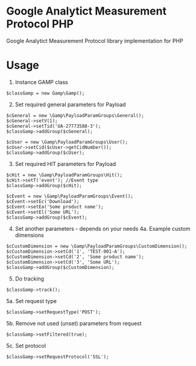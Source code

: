 Google Analytict Measurement Protocol PHP 
====
Google Analytict Measurement Protocol library implementation for PHP


Usage
====
1) Instance GAMP class
```
$classGamp = new Gamp\Gamp();
```

2) Set required general parameters for Payload
```
$cGeneral = new \Gamp\PayloadParamGroups\General();
$cGeneral->setV(1);
$cGeneral->setTid('UA-27773588-3');
$classGamp->addGroup($cGeneral);

$cUser = new \Gamp\PayloadParamGroups\User();
$cUser->setCid($cUser->getCidNumber());
$classGamp->addGroup($cUser);
```

3. Set required HIT parameters for Payload
```
$cHit = new \Gamp\PayloadParamGroups\Hit();
$cHit->setT('event'); //Event type
$classGamp->addGroup($cHit);

$cEvent = new \Gamp\PayloadParamGroups\Event();
$cEvent->setEc('Download');
$cEvent->setEa('Some product name');
$cEvent->setEl('Some URL');
$classGamp->addGroup($cEvent);
```

4. Set another parameters - depends on your needs
4a. Example custom dimensions
```
$cCustomDimension = new \Gamp\PayloadParamGroups\CustomDimension();
$cCustomDimension->setCd('1', 'TEST-001-A');
$cCustomDimension->setCd('2', 'Some product name');
$cCustomDimension->setCd('3', 'Some URL');
$classGamp->addGroup($cCustomDimension);
```
5. Do tracking
```
$classGamp->track();
```
5a. Set request type
```
$classGamp->setRequestType('POST');
```
5b. Remove not used (unset) parameters from request
```
$classGamp->setFiltered(true);
```
5c. Set protocol
```
$classGamp->setRequestProtocol('SSL');
```

